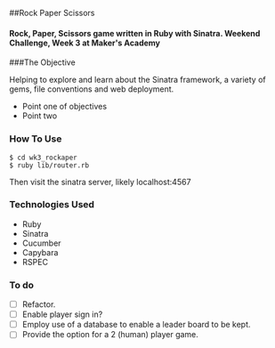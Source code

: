 ##Rock Paper Scissors 

#### Rock, Paper, Scissors game written in Ruby with Sinatra. Weekend Challenge, Week 3 at Maker's Academy

###The Objective

Helping to explore and learn about the Sinatra framework, a variety of gems, file conventions and web deployment.

+ Point one of objectives
+ Point two

### How To Use

```$ cd wk3_rockaper```   
```$ ruby lib/router.rb ```

Then visit the sinatra server, likely localhost:4567

### Technologies Used
* Ruby
* Sinatra
* Cucumber
* Capybara
* RSPEC


### To do 
- [ ] Refactor.
- [ ] Enable player sign in? 
- [ ] Employ use of a database to enable a leader board to be kept. 
- [ ] Provide the option for a 2 (human) player game.
